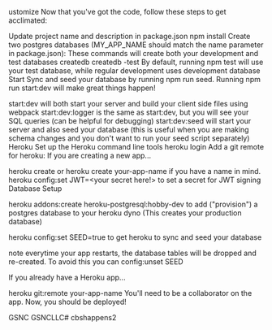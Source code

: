 ustomize
Now that you've got the code, follow these steps to get acclimated:

Update project name and description in package.json
npm install
Create two postgres databases (MY_APP_NAME should match the name parameter in package.json):
These commands will create both your development and test databases
createdb <YOUR APP NAME HERE FROM package.json>
createdb <YOUR APP NAME HERE FROM package.json>-test
By default, running npm test will use your test database, while regular development uses development database
Start
Sync and seed your database by running npm run seed. Running npm run start:dev will make great things happen!

start:dev will both start your server and build your client side files using webpack
start:dev:logger is the same as start:dev, but you will see your SQL queries (can be helpful for debugging)
start:dev:seed will start your server and also seed your database (this is useful when you are making schema changes and you don't want to run your seed script separately)
Heroku
Set up the Heroku command line tools
heroku login
Add a git remote for heroku:
If you are creating a new app...

heroku create or heroku create your-app-name if you have a name in mind.
heroku config:set JWT=<your secret here!> to set a secret for JWT signing
Database Setup

heroku addons:create heroku-postgresql:hobby-dev to add ("provision") a postgres database to your heroku dyno (This creates your production database)

heroku config:set SEED=true to get heroku to sync and seed your database

note everytime your app restarts, the database tables will be dropped and re-created. To avoid this you can config:unset SEED

If you already have a Heroku app...

heroku git:remote your-app-name You'll need to be a collaborator on the app.
Now, you should be deployed!

GSNC
GSNCLLC# cbshappens2
